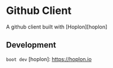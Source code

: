 # Github Client
A github client built with [Hoplon][hoplon]

## Development
`boot dev`
[hoplon]: https://hoplon.io
